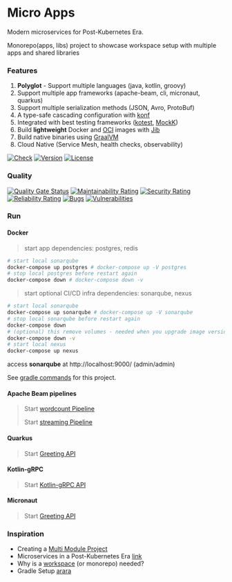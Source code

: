 # Micro Apps


Modern microservices for Post-Kubernetes Era.

Monorepo(apps, libs) project to showcase workspace setup with multiple apps and shared libraries

### Features
1. **Polyglot** - Support multiple languages (java, kotlin, groovy)
1. Support multiple app frameworks (apache-beam, cli, micronaut, quarkus)
1. Support multiple serialization methods (JSON, Avro, ProtoBuf)
1. A type-safe cascading configuration with [konf](https://github.com/uchuhimo/konf)
1. Integrated with best testing frameworks ([kotest](https://github.com/kotest/kotest/blob/master/doc/reference.md), [MockK](https://mockk.io/)) 
1. Build **lightweight** Docker and [OCI](https://github.com/opencontainers/image-spec) images with [Jib](https://github.com/GoogleContainerTools/jib)
1. Build native binaries using [GraalVM](https://www.graalvm.org/)
1. Cloud Native (Service Mesh, health checks, observability)


[![Check](https://github.com/xmlking/micro-apps/workflows/Check/badge.svg)](https://github.com/xmlking/micro-apps/actions?query=workflow%3ACheck)
[![Version](https://img.shields.io/github/v/tag/xmlking/micro-apps)](https://github.com/xmlking/micro-apps/tags)
[![License](https://img.shields.io/github/license/xmlking/micro-apps)](https://github.com/xmlking/micro-apps/blob/develop/LICENSE)

### Quality
[![Quality Gate Status](https://sonarcloud.io/api/project_badges/measure?project=xmlking_jvm-gitops&metric=alert_status)](https://sonarcloud.io/dashboard?id=xmlking_jvm-gitops)
[![Maintainability Rating](https://sonarcloud.io/api/project_badges/measure?project=xmlking_jvm-gitops&metric=sqale_rating)](https://sonarcloud.io/dashboard?id=xmlking_jvm-gitops)
[![Security Rating](https://sonarcloud.io/api/project_badges/measure?project=xmlking_jvm-gitops&metric=security_rating)](https://sonarcloud.io/dashboard?id=xmlking_jvm-gitops)
[![Reliability Rating](https://sonarcloud.io/api/project_badges/measure?project=xmlking_jvm-gitops&metric=reliability_rating)](https://sonarcloud.io/dashboard?id=xmlking_jvm-gitops)
[![Bugs](https://sonarcloud.io/api/project_badges/measure?project=xmlking_jvm-gitops&metric=bugs)](https://sonarcloud.io/dashboard?id=xmlking_jvm-gitops)
[![Vulnerabilities](https://sonarcloud.io/api/project_badges/measure?project=xmlking_jvm-gitops&metric=vulnerabilities)](https://sonarcloud.io/dashboard?id=xmlking_jvm-gitops)

### Run

#### Docker
> start app dependencies: postgres, redis
```bash
# start local sonarqube
docker-compose up postgres # docker-compose up -V postgres
# stop local postgres before restart again
docker-compose down # docker-compose down -v
```

> start optional CI/CD infra dependencies: sonarqube, nexus 
```bash
# start local sonarqube
docker-compose up sonarqube # docker-compose up -V sonarqube
# stop local sonarqube before restart again
docker-compose down
# (optional) this remove volumes - needed when you upgrade image versions 
docker-compose down -v
# start local nexus
docker-compose up nexus
```
access **sonarqube** at http://localhost:9000/ (admin/admin)

See [gradle commands](docs/advanced/gradle.md) for this project.


#### Apache Beam pipelines

> Start [wordcount Pipeline](./apps/wordcount-pipeline/)
>
> Start [streaming Pipeline](./apps/streaming-pipeline/)

#### Quarkus

> Start [Greeting API](./apps/greeting-service/)

#### Kotlin-gRPC

> Start [Kotlin-gRPC API](./apps/account-service/)


#### Micronaut

> Start [Greeting API](./apps/greeting-micronaut/)

### Inspiration 
* Creating a [Multi Module Project](https://spring.io/guides/gs/multi-module/)
* Microservices in a Post-Kubernetes Era [link](https://www.infoq.com/articles/microservices-post-kubernetes)
* Why is a [workspace](https://nrwl.io/nx/why-a-workspace) (or monorepo) needed? 
* Gradle Setup [arara](https://github.com/cereda/arara)

